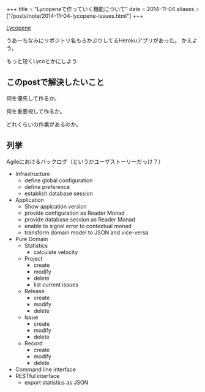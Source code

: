 +++
title = "Lycopeneで作っていく機能について"
date = 2014-11-04
aliases = ["/posts/note/2014-11-04-lycopene-issues.html"]
+++

[Lycopene](https://github.com/utky/lycopene)

うあーちなみにリポジトリ名もろかぶりしてるHerokuアプリがあった。
かえよう。

もっと短くLycoとかにしよう

## このpostで解決したいこと

何を優先して作るか。

何を重要視して作るか。

どれくらいの作業があるのか。

## 列挙

Agileにおけるバックログ（というかユーザストーリーだっけ？）

* Infrastructure
  + define global configuration
  + define preference
  + establish database session
* Application
  + Show appication version
  + provide configuration as Reader Monad
  + provide database session as Reader Monad
  + enable to signal error to contextual monad
  + transform domain model to JSON and vice-versa
* Pure Domain
  + Statistics
    - calculate velocity
  + Project
    - create
    - modify
    - delete
    - list current issues
  + Release
    - create
    - modify
    - delete
  + Issue
    - create
    - modify
    - delete
  + Record
    - create
    - modify
    - delete
* Command line interface
* RESTful interface
  + export statistics as JSON
